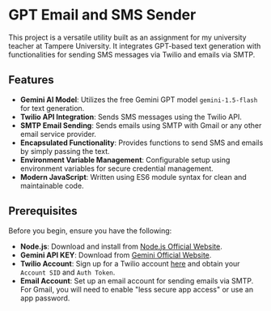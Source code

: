 # GPT Email and SMS Sender

This project is a versatile utility built as an assignment for my university teacher at Tampere University. It integrates GPT-based text generation with functionalities for sending SMS messages via Twilio and emails via SMTP.

## Features

- **Gemini AI Model**: Utilizes the free Gemini GPT model `gemini-1.5-flash` for text generation.
- **Twilio API Integration**: Sends SMS messages using the Twilio API.
- **SMTP Email Sending**: Sends emails using SMTP with Gmail or any other email service provider.
- **Encapsulated Functionality**: Provides functions to send SMS and emails by simply passing the text.
- **Environment Variable Management**: Configurable setup using environment variables for secure credential management.
- **Modern JavaScript**: Written using ES6 module syntax for clean and maintainable code.

## Prerequisites

Before you begin, ensure you have the following:

- **Node.js**: Download and install from [Node.js Official Website](https://nodejs.org/).
- **Gemini API KEY**: Download from [Gemini Official Website](https://aistudio.google.com/app/apikey).
- **Twilio Account**: Sign up for a Twilio account [here](https://www.twilio.com/try-twilio) and obtain your `Account SID` and `Auth Token`.
- **Email Account**: Set up an email account for sending emails via SMTP. For Gmail, you will need to enable "less secure app access" or use an app password.

